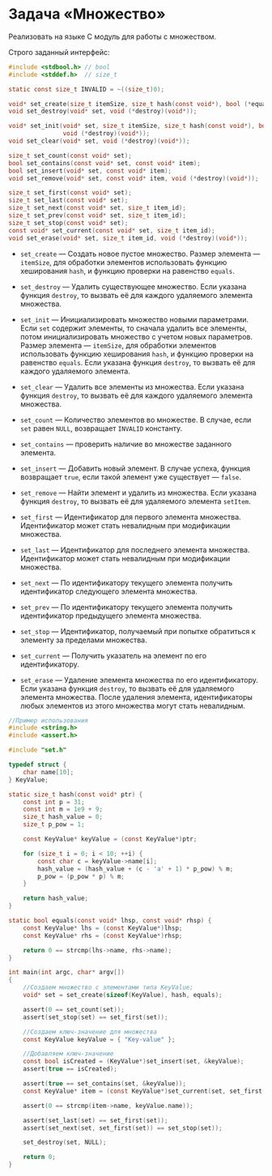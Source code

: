 # Задача «Множество»

Реализовать на языке C модуль для работы с множеством.

Строго заданный интерфейс:

```c
#include <stdbool.h> // bool
#include <stddef.h>  // size_t

static const size_t INVALID = ~((size_t)0);

void* set_create(size_t itemSize, size_t hash(const void*), bool (*equals)(const void*, const void*));
void set_destroy(void* set, void (*destroy)(void*));

void* set_init(void* set, size_t itemSize, size_t hash(const void*), bool (*equals)(const void*, const void*),
               void (*destroy)(void*));
void set_clear(void* set, void (*destroy)(void*));

size_t set_count(const void* set);
bool set_contains(const void* set, const void* item);
bool set_insert(void* set, const void* item);
void set_remove(void* set, const void* item, void (*destroy)(void*));

size_t set_first(const void* set);
size_t set_last(const void* set);
size_t set_next(const void* set, size_t item_id);
size_t set_prev(const void* set, size_t item_id);
size_t set_stop(const void* set);
const void* set_current(const void* set, size_t item_id);
void set_erase(void* set, size_t item_id, void (*destroy)(void*));
```

* `set_create` — Создать новое пустое множество. Размер элемента —
  `itemSize`, для обработки элементов использовать функцию хеширования
  `hash`, и функцию проверки на равенство `equals`.

* `set_destroy` — Удалить существующее множество. Если указана функция
  `destroy`, то вызвать её для каждого удаляемого элемента множества.

* `set_init` — Инициализировать множество новыми параметрами. Если
  `set` содержит элементы, то сначала удалить все элементы, потом
  инициализировать множество с учетом новых параметров. Размер элемента
  — `itemSize`, для обработки элементов использовать функцию хеширования
  `hash`, и функцию проверки на равенство `equals`. Если указана функция
  `destroy`, то вызвать её для каждого удаляемого элемента.

* `set_clear` — Удалить все элементы из множества. Если указана функция
  `destroy`, то вызвать её для каждого удаляемого элемента множества.

* `set_count` — Количество элементов во множестве. В случае, если `set`
  равен `NULL`, возвращает `INVALID` константу.

* `set_contains` — проверить наличие во множестве заданного элемента.

* `set_insert` — Добавить новый элемент. В случае успеха, функция возвращает
  `true`, если такой элемент уже существует — `false`.

* `set_remove` — Найти элемент и удалить из множества. Если указана функция
  `destroy`, то вызвать её для удаляемого элемента `setItem`.

* `set_first` — Идентификатор для первого элемента множества. Идентификатор
  может стать невалидным при модификации множества.

* `set_last` — Идентификатор для последнего элемента множества. Идентификатор
  может стать невалидным при модификации множества.

* `set_next` — По идентификатору текущего элемента получить идентификатор
  следующего элемента множества.

* `set_prev` — По идентификатору текущего элемента получить идентификатор
  предыдущего элемента множества.

* `set_stop` — Идентификатор, получаемый при попытке обратиться к элементу
  за пределами множества.

* `set_current` — Получить указатель на элемент по его идентификатору.

* `set_erase` — Удаление элемента множества по его идентификатору. Если указана
  функция `destroy`, то вызвать её для удаляемого элемента множества. После
  удаления элемента, идентификаторы любых элементов из этого множества могут
  стать невалидным.

```c
//Пример использования
#include <string.h>
#include <assert.h>

#include "set.h"

typedef struct {
    char name[10];
} KeyValue;

static size_t hash(const void* ptr) {
    const int p = 31;
    const int m = 1e9 + 9;
    size_t hash_value = 0;
    size_t p_pow = 1;

    const KeyValue* keyValue = (const KeyValue*)ptr;

    for (size_t i = 0; i < 10; ++i) {
        const char c = keyValue->name[i];
        hash_value = (hash_value + (c - 'a' + 1) * p_pow) % m;
        p_pow = (p_pow * p) % m;
    }

    return hash_value;
}

static bool equals(const void* lhsp, const void* rhsp) {
    const KeyValue* lhs = (const KeyValue*)lhsp;
    const KeyValue* rhs = (const KeyValue*)rhsp;

    return 0 == strcmp(lhs->name, rhs->name);
}

int main(int argc, char* argv[])
{
    //Создаем множество с элементами типа KeyValue;
    void* set = set_create(sizeof(KeyValue), hash, equals);

    assert(0 == set_count(set));
    assert(set_stop(set) == set_first(set));

    //Создаем ключ-значение для множества
    const KeyValue keyValue = { "Key-value" };

    //Добавляем ключ-значение
    const bool isCreated = (KeyValue*)set_insert(set, &keyValue);
    assert(true == isCreated);

    assert(true == set_contains(set, &keyValue));
    const KeyValue* item = (const KeyValue*)set_current(set, set_first(set));

    assert(0 == strcmp(item->name, keyValue.name));

    assert(set_last(set) == set_first(set));
    assert(set_next(set, set_first(set)) == set_stop(set));

    set_destroy(set, NULL);

    return 0;
}
```
